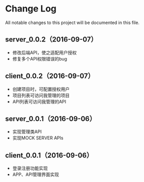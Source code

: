 # Change Log
All notable changes to this project will be documented in this file.

## server_0.0.2（2016-09-07）

- 修改后端API，使之适配用户授权
- 修复多个API权限错误的bug

## client_0.0.2（2016-09-07）

- 创建项目时，可配置授权用户
- 项目列表可访问我管理的项目
- API列表可访问我管理的API

## server_0.0.1（2016-09-06）

- 实现管理类API
- 实现MOCK SERVER APIs

## client_0.0.1（2016-09-06）

- 登录注册功能实现
- APP、API管理界面实现